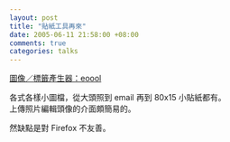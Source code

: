 ```yaml
--- 
layout: post
title: "貼紙工具再來"
date: 2005-06-11 21:58:00 +08:00
comments: true
categories: talks
---
```


[圖像／標籤產生器：eoool](http://www.eoool.com/Default.aspx?TypeID=0)

各式各樣小圖檔，從大頭照到 email 再到 80x15 小貼紙都有。  
上傳照片編輯頭像的介面頗簡易的。

然缺點是對 Firefox 不友善。